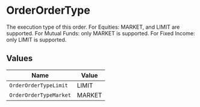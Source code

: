 # OrderOrderType

The execution type of this order. For Equities: MARKET, and LIMIT are supported. For Mutual Funds: only MARKET is supported. For Fixed Income: only LIMIT is supported.


## Values

| Name                   | Value                  |
| ---------------------- | ---------------------- |
| `OrderOrderTypeLimit`  | LIMIT                  |
| `OrderOrderTypeMarket` | MARKET                 |